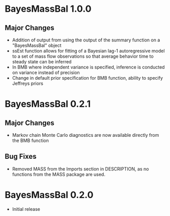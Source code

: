 # BayesMassBal 1.0.0

## Major Changes

* Addition of output from using the output of the summary function on a "BayesMassBal" object
* ssEst function allows for fitting of a Bayesian lag-1 autoregressive model to a set of mass flow observations so that average behavior time to steady state can be inferred
* In BMB where independent variance is specified, inference is conducted on variance instead of precision
* Change in default prior specification for BMB function, ability to specify Jeffreys priors

# BayesMassBal 0.2.1

## Major Changes

* Markov chain Monte Carlo diagnostics are now available directly from the BMB function

## Bug Fixes

* Removed MASS from the Imports section in DESCRIPTION, as no functions from the MASS package are used.

# BayesMassBal 0.2.0

* Initial release
